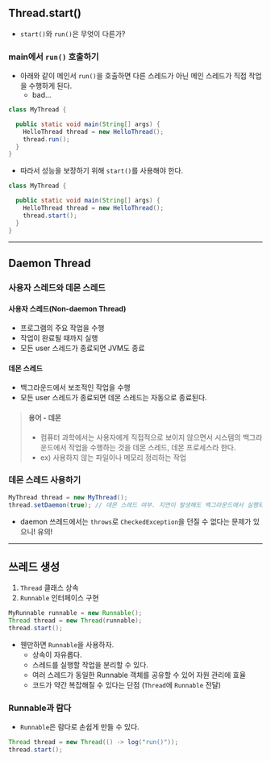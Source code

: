 ## Thread.start()

- `start()`와 `run()`은 무엇이 다른가?

### main에서 `run()` 호출하기

- 아래와 같이 메인서 `run()`을 호출하면 다른 스레드가 아닌 메인 스레드가 직접 작업을 수행하게 된다.
  - bad...

```java
class MyThread {

  public static void main(String[] args) {
    HelloThread thread = new HelloThread();
    thread.run();
  }
}
```

- 따라서 성능을 보장하기 위해 `start()`를 사용해야 한다.

```java
class MyThread {

  public static void main(String[] args) {
    HelloThread thread = new HelloThread();
    thread.start();
  }
}
```

----

## Daemon Thread

### 사용자 스레드와 데몬 스레드

#### 사용자 스레드(Non-daemon Thread)

- 프로그램의 주요 작업을 수행
- 작업이 완료될 때까지 실행
- 모든 user 스레드가 종료되면 JVM도 종료

#### 데몬 스레드

- 백그라운드에서 보조적인 작업을 수행
- 모든 user 스레드가 종료되면 데몬 스레드는 자동으로 종료된다.

> #### 용어 - 데몬
> - 컴퓨터 과학에서는 사용자에게 직접적으로 보이지 않으면서 시스템의 백그라운드에서 작업을 수행하는 것을 데몬 스레드, 데몬 프로세스라 한다.
> - ex) 사용하지 않는 파일이나 메모리 정리하는 작업

### 데몬 스레드 사용하기

```java
MyThread thread = new MyThread();
thread.setDaemon(true); // 데몬 스레드 여부. 지연이 발생해도 백그라운드에서 실행되기 때문에 넘어간다.
```

- daemon 쓰레드에서는 `throws`로 `CheckedException`을 던질 수 없다는 문제가 있으니! 유의!

---

## 쓰레드 생성

1. `Thread` 클래스 상속
2. `Runnable` 인터페이스 구현

```java
MyRunnable runnable = new Runnable();
Thread thread = new Thread(runnable);
thread.start();
```

- 웬만하면 `Runnable`을 사용하자.
  - 상속이 자유롭다.
  - 스레드를 실행할 작업을 분리할 수 있다.
  - 여러 스레드가 동일한 Runnable 객체를 공유할 수 있어 자원 관리에 효율
  - 코드가 약간 복잡해질 수 있다는 단점 (`Thread`에 `Runnable` 전달)

### Runnable과 람다

- `Runnable`은 람다로 손쉽게 만들 수 있다.

```java
Thread thread = new Thread(() -> log("run()"));
thread.start();
```
